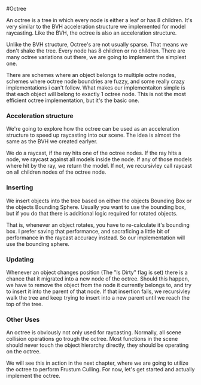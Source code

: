 #Octree

An octree is a tree in which every node is either a leaf or has 8 children. It's very similar to the BVH acceleration structure we implemented for model raycasting. Like the BVH, the octree is also an acceleration structure.

Unlike the BVH structure, Octree's are not usually sparse. That means we don't shake the tree. Every node has 8 children or no children. There are many octree variations out there, we are going to implement the simplest one.

There are schemes where an object belongs to multiple octre nodes, schemes where octree node boundries are fuzzy, and some really crazy implementations i can't follow. What makes our implementaiton simple is that each object will belong to exactly 1 octree node. This is not the most efficient octree implementation, but it's the basic one.

### Acceleration structure

We're going to explore how the octree can be used as an acceleration structure to speed up raycasting into our scene. The idea is almost the same as the BVH we created earlyer. 

We do a raycast, if the ray hits one of the octree nodes. If the ray hits a node, we raycast against all models inside the node. If any of those models where hit by the ray, we return the model. If not, we recursivley call raycast on all children nodes of the octree node.

### Inserting

We insert objects into the tree based on either the objects Bounding Box or the objects Bounding Sphere. Usually you want to use the bounding box, but if you do that there is additional logic required for rotated objects. 

That is, whenever an object rotates, you have to re-calculate it's bounding box. I prefer saving that performance, and sacraficing a little bit of performance in the raycast accuracy instead. So our implementation will use the bounding sphere.

### Updating

Whenever an object changes position (The "Is Dirty" flag is set) there is a chance that it migrated into a new node of the octree. Should this happen, we have to remove the object from the node it currently belongs to, and try to insert it into the parent of that node. If that insertion fails, we recursivley walk the tree and keep trying to insert into a new parent until we reach the top of the tree.

### Other Uses

An octree is obviously not only used for raycasting. Normally, all scene collision operations go trough the octree. Most functions in the scene should never touch the object hierarchy directly, they should be operating on the octree.

We will see this in action in the next chapter, where we are going to utilize the octree to perform Frustum Culling. For now, let's get started and actually implement the octree.
